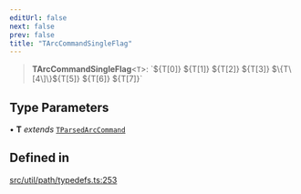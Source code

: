 ```yaml
---
editUrl: false
next: false
prev: false
title: "TArcCommandSingleFlag"
---
```


> **TArcCommandSingleFlag**\<`T`\>: \`$\{T\[0\]\} $\{T\[1\]\} $\{T\[2\]\} $\{T\[3\]\} $\{T\[4\]\}$\{T\[5\]\} $\{T\[6\]\} $\{T\[7\]\}\`

## Type Parameters

• **T** *extends* [`TParsedArcCommand`](/api/namespaces/util/type-aliases/tparsedarccommand/)

## Defined in

[src/util/path/typedefs.ts:253](https://github.com/fabricjs/fabric.js/blob/v6.0.0-rc4/src/util/path/typedefs.ts#L253)
